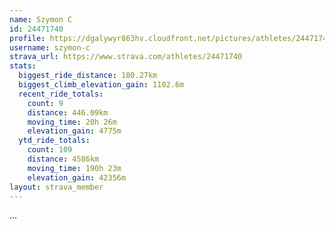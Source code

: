 ```yaml
---
name: Szymon C
id: 24471740
profile: https://dgalywyr863hv.cloudfront.net/pictures/athletes/24471740/7213253/3/large.jpg
username: szymon-c
strava_url: https://www.strava.com/athletes/24471740
stats:
  biggest_ride_distance: 180.27km
  biggest_climb_elevation_gain: 1102.6m
  recent_ride_totals:
    count: 9
    distance: 446.09km
    moving_time: 20h 26m
    elevation_gain: 4775m
  ytd_ride_totals:
    count: 109
    distance: 4586km
    moving_time: 190h 23m
    elevation_gain: 42356m
layout: strava_member
--- 
```

...
